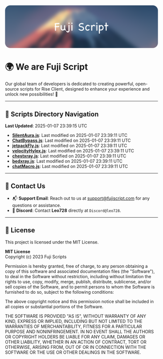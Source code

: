 ![Banner](.github/b.webp)

# 🌍 **We are Fuji Script**

Our global team of developers is dedicated to creating powerful, open-source scripts for Rise Client, designed to enhance your experience and unlock new possibilities! 🌟

---
<!-- SCRIPTS_NAVIGATION_START -->
## 📂 **Scripts Directory Navigation**

**Last Updated**: 2025-01-07 23:39:15 UTC

- **[SilentAura.js](scripts/SilentAura.js)**: Last modified on 2025-01-07 23:39:11 UTC
- **[ChatBypass.js](scripts/ChatBypass.js)**: Last modified on 2025-01-07 23:39:11 UTC
- **[jetpackFly.js](scripts/jetpackFly.js)**: Last modified on 2025-01-07 23:39:11 UTC
- **[velocityHylex.js](scripts/velocityHylex.js)**: Last modified on 2025-01-07 23:39:11 UTC
- **[chestxray.js](scripts/chestxray.js)**: Last modified on 2025-01-07 23:39:11 UTC
- **[bedxray.js](scripts/bedxray.js)**: Last modified on 2025-01-07 23:39:11 UTC
- **[chatMacro.js](scripts/chatMacro.js)**: Last modified on 2025-01-07 23:39:11 UTC

<!-- SCRIPTS_NAVIGATION_END -->

---

## 💬 **Contact Us**  
- 📬 **Support Email**: Reach out to us at [support@fujiscript.com](mailto:support@fujiscript.com) for any questions or assistance.  
- 💬 **Discord**: Contact **Leo728** directly at `Discord@leo728`.

---

## 📜 **License**

This project is licensed under the MIT License.  

**MIT License**  
Copyright (c) 2023 Fuji Scripts  

Permission is hereby granted, free of charge, to any person obtaining a copy of this software and associated documentation files (the "Software"), to deal in the Software without restriction, including without limitation the rights to use, copy, modify, merge, publish, distribute, sublicense, and/or sell copies of the Software, and to permit persons to whom the Software is furnished to do so, subject to the following conditions:  

The above copyright notice and this permission notice shall be included in all copies or substantial portions of the Software.  

THE SOFTWARE IS PROVIDED "AS IS", WITHOUT WARRANTY OF ANY KIND, EXPRESS OR IMPLIED, INCLUDING BUT NOT LIMITED TO THE WARRANTIES OF MERCHANTABILITY, FITNESS FOR A PARTICULAR PURPOSE AND NONINFRINGEMENT. IN NO EVENT SHALL THE AUTHORS OR COPYRIGHT HOLDERS BE LIABLE FOR ANY CLAIM, DAMAGES OR OTHER LIABILITY, WHETHER IN AN ACTION OF CONTRACT, TORT OR OTHERWISE, ARISING FROM, OUT OF OR IN CONNECTION WITH THE SOFTWARE OR THE USE OR OTHER DEALINGS IN THE SOFTWARE.  
